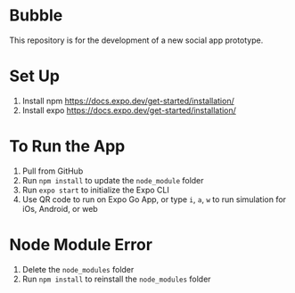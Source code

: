 # Bubble
This repository is for the development of a new social app prototype.

# Set Up
1. Install npm https://docs.expo.dev/get-started/installation/
2. Install expo https://docs.expo.dev/get-started/installation/

# To Run the App
1. Pull from GitHub
2. Run `npm install` to update the `node_module` folder
3. Run `expo start` to initialize the Expo CLI
4. Use QR code to run on Expo Go App, or type `i`, `a`, `w` to run simulation for iOs, Android, or web

# Node Module Error
1. Delete the `node_modules` folder
2. Run `npm install` to reinstall the `node_modules` folder